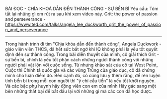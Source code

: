 BÀI ĐỌC - CHÌA KHOÁ DẪN ĐẾN THÀNH CÔNG - SỰ BỀN BỈ
Yêu cầu: Tóm tắt lại những gì em rút ra sau khi xem video này.
Grit: the power of passion and perseverance - https://www.ted.com/talks/angela_lee_duckworth_grit_the_power_of_passion_and_perseverance
______________________________________________
Trong hành trình đi tìm "Chìa khóa dẫn đến thành công", Angela Duckwork - giáo viên viên THCS, đã hết sức bất ngờ khi IQ không phải là yếu tốt quyết định đến sự thành công. Trong bài diễn thuyết của mình, cô giải thích Grit - sự bền bỉ, chính là yếu tốt phân cách những người thành công với những người phải vật lộn với cuộc sống. Từ nhưng khảo sát của cô tại West Point, Cuộc thi Chính tả quốc gia và các vùng Trũng của giáo dục, cô đã chứng minh cho luận điểm đó. Bên cạnh đó, cô cũng lưu ý thêm rằng, để rèn luyện tính bền bỉ trong mỗi con người thì "ý chí cầu tiến" là yếu tốt khởi nguyên. Và các bậc phụ huynh hãy động viên con em của mình Hãy gác sang một bên những thất bại để bắt đầu lại với những gì mà các con đã học được.
